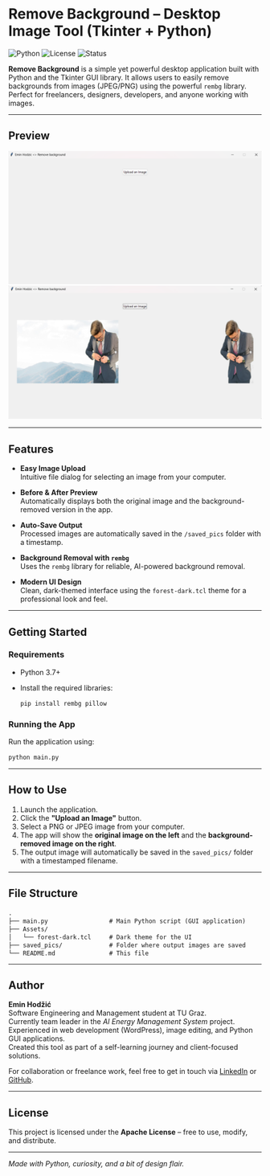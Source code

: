 # Remove Background – Desktop Image Tool (Tkinter + Python)

![Python](https://img.shields.io/badge/Python-3.7%2B-blue?logo=python)
![License](https://img.shields.io/badge/License-Apache%202.0-blue.svg)
![Status](https://img.shields.io/badge/Status-Active-brightgreen)

**Remove Background** is a simple yet powerful desktop application built with Python and the Tkinter GUI library. It allows users to easily remove backgrounds from images (JPEG/PNG) using the powerful `rembg` library. Perfect for freelancers, designers, developers, and anyone working with images.

---

## Preview

![App Preview](/Assets/before.png)  
![App Preview](/Assets/after.png)

---

## Features

- **Easy Image Upload**  
  Intuitive file dialog for selecting an image from your computer.

- **Before & After Preview**  
  Automatically displays both the original image and the background-removed version in the app.

- **Auto-Save Output**  
  Processed images are automatically saved in the `/saved_pics` folder with a timestamp.

- **Background Removal with `rembg`**  
  Uses the `rembg` library for reliable, AI-powered background removal.

- **Modern UI Design**  
  Clean, dark-themed interface using the `forest-dark.tcl` theme for a professional look and feel.

---

## Getting Started

### Requirements

- Python 3.7+
- Install the required libraries:

  ```bash
  pip install rembg pillow
  ```

### Running the App

Run the application using:

```bash
python main.py
```

---

## How to Use

1. Launch the application.
2. Click the **"Upload an Image"** button.
3. Select a PNG or JPEG image from your computer.
4. The app will show the **original image on the left** and the **background-removed image on the right**.
5. The output image will automatically be saved in the `saved_pics/` folder with a timestamped filename.

---

## File Structure

```
.
├── main.py                 # Main Python script (GUI application)
├── Assets/
│   └── forest-dark.tcl     # Dark theme for the UI
├── saved_pics/             # Folder where output images are saved
└── README.md               # This file
```

---

## Author

**Emin Hodžić**  
Software Engineering and Management student at TU Graz.  
Currently team leader in the *AI Energy Management System* project.  
Experienced in web development (WordPress), image editing, and Python GUI applications.  
Created this tool as part of a self-learning journey and client-focused solutions.

For collaboration or freelance work, feel free to get in touch via [LinkedIn](https://www.linkedin.com/in/emin-hodzic) or [GitHub](https://github.com/Emin1107).

---

## License

This project is licensed under the **Apache License** – free to use, modify, and distribute.

---

*Made with Python, curiosity, and a bit of design flair.*